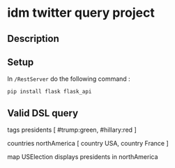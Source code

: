 # idm twitter query project

## Description

## Setup
In `/RestServer` do the following command :
```
pip install flask flask_api
```

## Valid DSL query
tags presidents [ #trump:green, #hillary:red ]

countries northAmerica [ country USA, country France ]

map USElection displays presidents in northAmerica
